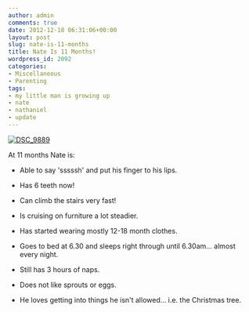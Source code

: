 ```yaml
---
author: admin
comments: true
date: 2012-12-18 06:31:06+00:00
layout: post
slug: nate-is-11-months
title: Nate Is 11 Months!
wordpress_id: 2092
categories:
- Miscellaneous
- Parenting
tags:
- my little man is growing up
- nate
- nathaniel
- update
---
```


[![DSC_9889](http://www.outmumbered.com/wp-content/uploads/2012/12/DSC_9889-682x1024.jpg)](http://www.outmumbered.com/2012/12/18/nate-is-11-months/dsc_9889/)

At 11 months Nate is:



	
  * Able to say 'sssssh' and put his finger to his lips.

	
  * Has 6 teeth now!

	
  * Can climb the stairs very fast!

	
  * Is cruising on furniture a lot steadier.

	
  * Has started wearing mostly 12-18 month clothes.

	
  * Goes to bed at 6.30 and sleeps right through until 6.30am... almost every night.

	
  * Still has 3 hours of naps.

	
  * Does not like sprouts or eggs.

	
  * He loves getting into things he isn't allowed... i.e. the Christmas tree.


